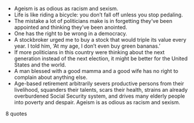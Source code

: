  - Ageism is as odious as racism and sexism.
 - Life is like riding a bicycle: you don’t fall off unless you stop pedaling.
 - The mistake a lot of politicians make is in forgetting they’ve been appointed and thinking they’ve been anointed.
 - One has the right to be wrong in a democracy.
 - A stockbroker urged me to buy a stock that would triple its value every year. I told him, ‘At my age, I don’t even buy green bananas.’
 - If more politicians in this country were thinking about the next generation instead of the next election, it might be better for the United States and the world.
 - A man blessed with a good mamma and a good wife has no right to complain about anything else.
 - Age-based retirement arbitrarily severs productive persons from their livelihood, squanders their talents, scars their health, strains an already overburdened Social Security system, and drives many elderly people into poverty and despair. Ageism is as odious as racism and sexism.

8 quotes